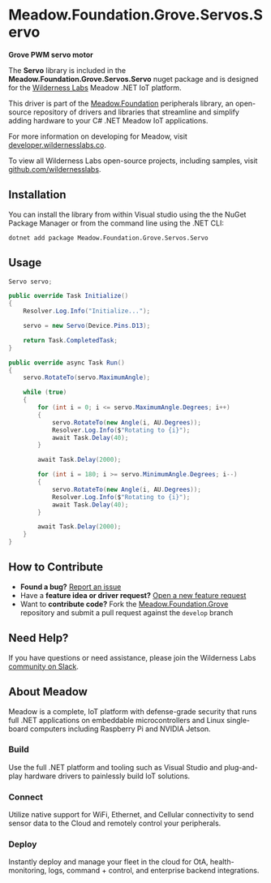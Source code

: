 # Meadow.Foundation.Grove.Servos.Servo

**Grove PWM servo motor**

The **Servo** library is included in the **Meadow.Foundation.Grove.Servos.Servo** nuget package and is designed for the [Wilderness Labs](www.wildernesslabs.co) Meadow .NET IoT platform.

This driver is part of the [Meadow.Foundation](https://developer.wildernesslabs.co/Meadow/Meadow.Foundation/) peripherals library, an open-source repository of drivers and libraries that streamline and simplify adding hardware to your C# .NET Meadow IoT applications.

For more information on developing for Meadow, visit [developer.wildernesslabs.co](http://developer.wildernesslabs.co/).

To view all Wilderness Labs open-source projects, including samples, visit [github.com/wildernesslabs](https://github.com/wildernesslabs/).

## Installation

You can install the library from within Visual studio using the the NuGet Package Manager or from the command line using the .NET CLI:

`dotnet add package Meadow.Foundation.Grove.Servos.Servo`
## Usage

```csharp
Servo servo;

public override Task Initialize()
{
    Resolver.Log.Info("Initialize...");

    servo = new Servo(Device.Pins.D13);

    return Task.CompletedTask;
}

public override async Task Run()
{
    servo.RotateTo(servo.MaximumAngle);

    while (true)
    {
        for (int i = 0; i <= servo.MaximumAngle.Degrees; i++)
        {
            servo.RotateTo(new Angle(i, AU.Degrees));
            Resolver.Log.Info($"Rotating to {i}");
            await Task.Delay(40);
        }

        await Task.Delay(2000);

        for (int i = 180; i >= servo.MinimumAngle.Degrees; i--)
        {
            servo.RotateTo(new Angle(i, AU.Degrees));
            Resolver.Log.Info($"Rotating to {i}");
            await Task.Delay(40);
        }

        await Task.Delay(2000);
    }
}

```
## How to Contribute

- **Found a bug?** [Report an issue](https://github.com/WildernessLabs/Meadow_Issues/issues)
- Have a **feature idea or driver request?** [Open a new feature request](https://github.com/WildernessLabs/Meadow_Issues/issues)
- Want to **contribute code?** Fork the [Meadow.Foundation.Grove](https://github.com/WildernessLabs/Meadow.Foundation.Grove) repository and submit a pull request against the `develop` branch


## Need Help?

If you have questions or need assistance, please join the Wilderness Labs [community on Slack](http://slackinvite.wildernesslabs.co/).
## About Meadow

Meadow is a complete, IoT platform with defense-grade security that runs full .NET applications on embeddable microcontrollers and Linux single-board computers including Raspberry Pi and NVIDIA Jetson.

### Build

Use the full .NET platform and tooling such as Visual Studio and plug-and-play hardware drivers to painlessly build IoT solutions.

### Connect

Utilize native support for WiFi, Ethernet, and Cellular connectivity to send sensor data to the Cloud and remotely control your peripherals.

### Deploy

Instantly deploy and manage your fleet in the cloud for OtA, health-monitoring, logs, command + control, and enterprise backend integrations.


